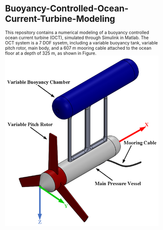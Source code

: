 # Buoyancy-Controlled-Ocean-Current-Turbine-Modeling
This repository contains a numerical modeling of a buoyancy controlled ocean current turbine (OCT), simulated through Simulink in Matlab. The OCT system is a 7 DOF sysetm, including a variable buoyancy tank, variable pitch rotor, main body, and a 607 m mooring cable attached to the ocean floor at a depth of 325 m, as shown in Figure.
![alt text](https://github.com/IRES-FAU/Buoyancy-Controlled-Ocean-Current-Turbine-Modeling/blob/main/OCT_figure-crop_v2.png "Ocean Current Turbine")

